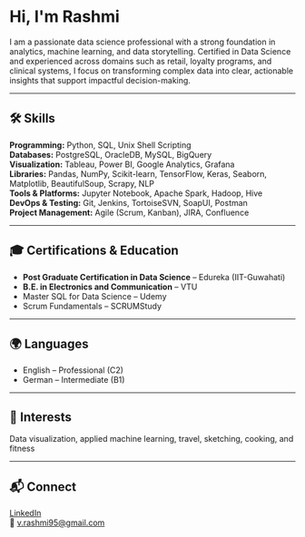 # Hi, I'm Rashmi

I am a passionate data science professional with a strong foundation in analytics, machine learning, and data storytelling. Certified in Data Science and experienced across domains such as retail, loyalty programs, and clinical systems, I focus on transforming complex data into clear, actionable insights that support impactful decision-making.

---

## 🛠 Skills

**Programming:** Python, SQL, Unix Shell Scripting  
**Databases:** PostgreSQL, OracleDB, MySQL, BigQuery  
**Visualization:** Tableau, Power BI, Google Analytics, Grafana  
**Libraries:** Pandas, NumPy, Scikit-learn, TensorFlow, Keras, Seaborn, Matplotlib, BeautifulSoup, Scrapy, NLP  
**Tools & Platforms:** Jupyter Notebook, Apache Spark, Hadoop, Hive  
**DevOps & Testing:** Git, Jenkins, TortoiseSVN, SoapUI, Postman  
**Project Management:** Agile (Scrum, Kanban), JIRA, Confluence

---

## 🎓 Certifications & Education

- **Post Graduate Certification in Data Science** – Edureka (IIT-Guwahati)  
- **B.E. in Electronics and Communication** – VTU  
- Master SQL for Data Science – Udemy  
- Scrum Fundamentals – SCRUMStudy

---

## 🌍 Languages

- English – Professional (C2)  
- German – Intermediate (B1)

---

## 🎯 Interests

Data visualization, applied machine learning, travel, sketching, cooking, and fitness

---

## 📬 Connect

[LinkedIn](https://www.linkedin.com/in/rashmi-vijayasarthy-039212160)  
📧 v.rashmi95@gmail.com

